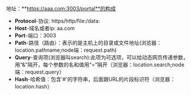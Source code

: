 地址：**https://aaa.com:3003/portal**的构成
- **Protocol**-协议: https/http/file:/data:
- **Host**-域名或者ip: aa.com
- **Port**-端口：3003
- **Path**-路径（路由）：表示的是主机上的目录或文件地址(浏览器：location.pathname;node端：request.path)
- **Query**-查询项(浏览器叫search):此项为可选项，可以给动态网页传递参数，用“&”隔开，每个参数的名和值用“=”隔开（浏览器：location.search;node端：request.query）
- **Hash**-哈希值：包含'#'的字符串，后面跟URL的片段标识符（浏览器：location.hash）

#### <script src="xxx">
1、此种方式能解决`跨域`问题
2、如果主域为https,src请求的地址为http，会出现安全限制提醒，不允许在https中调用http资源

#### <img src="xxx">
1、请求的图片资源不存在跨域
2、也不存在安全限制提醒。即https中可以加载http的图片资源


